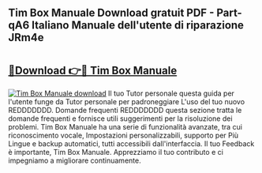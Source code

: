 ## Tim Box Manuale Download gratuit PDF - Part-qA6 Italiano Manuale dell'utente di riparazione JRm4e

# <h2><a href="http://dfgyxl.blite.top/?on=Tim+Box+Manuale">🔗Download 👉🔴 Tim Box Manuale</a></h2>

[![Tim Box Manuale download](https://i.imgur.com/lujVjoI.png)](http://dfgyxl.blite.top/?on=Tim+Box+Manuale)
Il tuo Tutor personale questa guida per l'utente funge da Tutor personale per padroneggiare L'uso del tuo nuovo REDDDDDDD. Domande frequenti REDDDDDDD questa sezione tratta le domande frequenti e fornisce utili suggerimenti per la risoluzione dei problemi. Tim Box Manuale ha una serie di funzionalità avanzate, tra cui riconoscimento vocale, Impostazioni personalizzabili, supporto per Più Lingue e backup automatici, tutti accessibili dall'interfaccia. Il tuo Feedback è importante, Tim Box Manuale. Apprezziamo il tuo contributo e ci impegniamo a migliorare continuamente.

